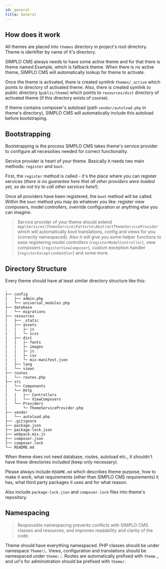 ```yaml
---
id: general
title: General
---
```


## How does it work

All themes are placed into `themes` directory in project's root directory. Theme is identifier by name of it's directory.

SIMPLO CMS always needs to have some active theme and for that there is theme named Example, which is fallback theme. When 
there is no active theme, SIMPLO CMS will automatically lookup for theme to activate.

Once the theme is activated, there is created symlink `themes/_active` which points to directory of activated theme. 
Also, there is created symlink to public directory (`public/theme`) which points to `resources/dist` directory of 
activated theme (if this directory exists of course).

If theme contains composer's autoload (path `vendor/autoload.php` in theme's directory), SIMPLO CMS will automatically 
include this autoload before bootstraping.

## Bootstrapping

Bootstrapping is the process SIMPLO CMS takes theme's service provider to configure all necessities needed for correct functionality.

Service provider is heart of your theme. Basically it needs two main methods: `register` and `boot`. 

First, the `register` method is called - it's the place where you can register services (*there is no guarantee here that all 
other providers were loaded yet, so do not try to call other services here!*). 

Once all providers have been registered, the `boot` method will be called. Within the `boot` method you may do whatever 
you like: register view composers, model controllers, override configuration or anything else you can imagine.

> Service provider of your theme should extend `App\Services\ThemeService\Patterns\AbstractThemeServiceProvider` which will 
automatically boot translations, config and views for you (correctly namespaced). Also it will give you some helper 
functions to ease registering model controllers (`registerModelController`), view composers (`registerViewComposer`), 
custom exception handler (`registerExceptionHandler`) and some more. 

## Directory Structure

Every theme should have at least similar directory structure like this:

```text
.
├── config
|   ├── admin.php
|   └── universal_modules.php
├── database
|   └── migrations
├── resources
|   ├── _static
|   ├── assets
|   |   ├─ js
|   |   └─ scss
|   ├── dist
|   |   ├─ fonts
|   |   ├─ images
|   |   ├─ js
|   |   ├─ css
|   |   └─ mix-manifest.json
|   ├── lang
|   └── views
├── routes
|   └── routes.php
├── src
|   └── Components
|   └── Http
|   |   ├── Controllers
|   |   └── ViewComposers
|   └── Providers
|       └─ ThemeServiceProvider.php
├── vendor
|   └── autoload.php
├── .gitignore
├── package.json
├── package-lock.json
├── webpack.mix.js
├── composer.json
├── composer.lock
└── README.md
```

When theme does not need database, routes, autoload etc., it shouldn't have these directories included (keep only necessary).

Please always include `README.md` which describes theme purpose, how to make it work, what requirements (other than SIMPLO CMS requirements) 
it has, what third party packages it uses and for what reason.

Also include `package-lock.json` and `composer.lock` files into theme's repository.

## Namespacing

> Responsible namespacing prevents conflicts with SIMPLO CMS classes and resources, and improves readability and clarity of the code.

Theme should have everything namespaced. PHP classes should be under namespace `Theme\\`. Views, configuration and 
translations should be namespaced under `theme::`. Routes are automatically prefixed with `theme.`, and url's for administration 
should be prefixed with `theme/`.
